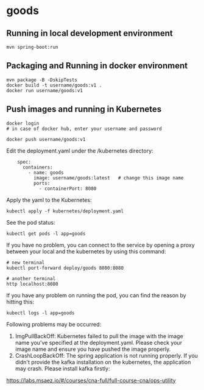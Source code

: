 # goods

## Running in local development environment

```
mvn spring-boot:run
```

## Packaging and Running in docker environment

```
mvn package -B -DskipTests
docker build -t username/goods:v1 .
docker run username/goods:v1
```

## Push images and running in Kubernetes

```
docker login 
# in case of docker hub, enter your username and password

docker push username/goods:v1
```

Edit the deployment.yaml under the /kubernetes directory:
```
    spec:
      containers:
        - name: goods
          image: username/goods:latest   # change this image name
          ports:
            - containerPort: 8080

```

Apply the yaml to the Kubernetes:
```
kubectl apply -f kubernetes/deployment.yaml
```

See the pod status:
```
kubectl get pods -l app=goods
```

If you have no problem, you can connect to the service by opening a proxy between your local and the kubernetes by using this command:
```
# new terminal
kubectl port-forward deploy/goods 8080:8080

# another terminal
http localhost:8080
```

If you have any problem on running the pod, you can find the reason by hitting this:
```
kubectl logs -l app=goods
```

Following problems may be occurred:

1. ImgPullBackOff:  Kubernetes failed to pull the image with the image name you've specified at the deployment.yaml. Please check your image name and ensure you have pushed the image properly.
1. CrashLoopBackOff: The spring application is not running properly. If you didn't provide the kafka installation on the kubernetes, the application may crash. Please install kafka firstly:

https://labs.msaez.io/#/courses/cna-full/full-course-cna/ops-utility

